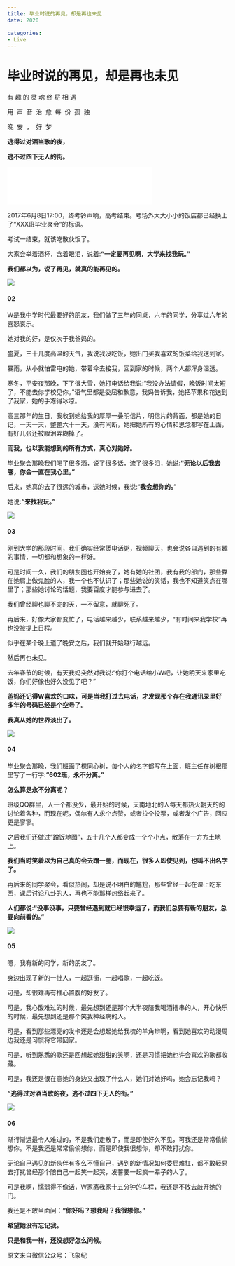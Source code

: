 ```yaml
---
title: 毕业时说的再见，却是再也未见
date: 2020

categories: 
- Live
---
```

# 毕业时说的再见，却是再也未见
有 趣 的 灵 魂 终 将 相 遇

用  声  音  治  愈  每  份  孤  独

晚  安  ，  好  梦

**逃得过对酒当歌的夜，**

**逃不过四下无人的街。**

<iframe frameborder="no" border="0" marginwidth="0" marginheight="0" width=330 height=86 src="//music.163.com/outchain/player?type=3&id=907347473&auto=1&height=66"></iframe>

2017年6月8日17:00，终考铃声响，高考结束。考场外大大小小的饭店都已经换上了“XXX班毕业聚会”的标语。

考试一结束，就该吃散伙饭了。

大家会举着酒杯，含着眼泪，说着:**“一定要再见啊，大学来找我玩。”**

**我们都以为，说了再见，就真的能再见的。**<!--more-->

![](/images/1.jpg)

#### **02**

W是我中学时代最要好的朋友，我们做了三年的同桌，六年的同学，分享过六年的喜怒哀乐。

她对我的好，是仅次于我爸妈的。

盛夏，三十几度高温的天气，我说我没吃饭，她出门买我喜欢的饭菜给我送到家。

暴雨，从小就怕雷电的她，带着伞去接我，回到家的时候，两个人都浑身湿透。

寒冬，平安夜那晚，下了很大雪，她打电话给我说:“我没办法请假，晚饭时间太短了，不能去你学校见你。”语气里都是委屈和歉意，我妈告诉我，她把苹果和花送到了我家，她的手冻得冰凉。

高三那年的生日，我收到她给我的厚厚一叠明信片，明信片的背面，都是她的日记，一天一天，整整六十一天，没有间断，她把她所有的心情和思念都写在上面，有好几张还被眼泪弄糊掉了。

**而我，也以我能想到的所有方式，真心对她好。**

毕业聚会那晚我们喝了很多酒，说了很多话，流了很多泪，她说:**“无论以后我去哪，你会一直在我心里。”** 

后来，她真的去了很远的城市，送她时候，我说:“**我会想你的。**”

她说:**“来找我玩。”**

![](/images/2.jpg)

#### **03**

刚到大学的那段时间，我们确实经常煲电话粥，视频聊天，也会说各自遇到的有趣的事情，一切都和想象的一样好。

可是时间一久，我们的朋友圈也开始变了，她有她的社团，我有我的部门，那些靠在她肩上做鬼脸的人，我一个也不认识了；那些她说的笑话，我也不知道笑点在哪里了；那些她讨论的话题，我要百度才能参与进去了。

我们曾经聊也聊不完的天，一不留意，就聊死了。

再后来，好像大家都变忙了，电话越来越少，联系越来越少，“有时间来我学校”再也没被提上日程。

似乎在某个晚上道了晚安之后，我们就开始越行越远。

然后再也未见。

去年春节的时候，有天我妈突然对我说:“你打个电话给小W吧，让她明天来家里吃饭，你们好像也好久没见了吧？”

**爸妈还记得W喜欢的口味，可是当我打过去电话，才发现那个存在我通讯录里好多年的号码已经是个空号了。**

**我真从她的世界淡出了。**

![](/images/3.jpg)

#### **04**

毕业聚会那晚，我们班画了棵同心树，每个人的名字都写在上面，班主任在树根那里写了一行字:**“602班，永不分离。”**

**怎么算是永不分离呢？**

班级QQ群里，人一个都没少，最开始的时候，天南地北的人每天都热火朝天的的讨论着各种，而现在呢，偶尔有人求个点赞，或者拉个投票，或者发个广告，回应更是寥寥。

之后我们还做过“蹭饭地图”，五十几个人都变成一个个小点，散落在一方方土地上。

**我们当时笑着以为自己真的会去蹭一圈，而现在，很多人即使见到，也叫不出名字了。**

再后来的同学聚会，看似热闹，却是说不明白的尴尬，那些曾经一起在课上吃东西，课后讨论八卦的人，再也不能那样热络起来了。

**人们都说:“没事没事，只要曾经遇到就已经很幸运了，而我们总要有新的朋友，总要向前看的。”**

![](/images/4.jpg)

#### **05**

嗯，我有新的同学，新的朋友了。

身边出现了新的一批人，一起逛街，一起唱歌，一起吃饭。

可是，却很难再有推心置腹的好友了。

可是，我心酸难过的时候，最先想到还是那个大半夜陪我喝酒撸串的人，开心快乐的时候，最先想到还是那个笑我神经病的人。

可是，看到那些漂亮的发卡还是会想起她给我梳的羊角辫啊，看到她喜欢的动漫周边我还是习惯将它带回家。

可是，听到熟悉的歌还是回想起她甜甜的笑啊，还是习惯把她也许会喜欢的歌都收藏。

可是，我还是很在意她的身边又出现了什么人，她们对她好吗，她会忘记我吗？

**“逃得过对酒当歌的夜，逃不过四下无人的街。”**

![](/images/5.jpg)

#### **06**

渐行渐远最令人难过的，不是我们走散了，而是即使好久不见，可我还是常常偷偷想你。不是我还是常常偷偷想你，而是即使我很想你，却不敢打扰你。

无论自己遇见的新伙伴有多么不懂自己，遇到的新情况如何委屈难扛，都不敢轻易去打扰曾经那个陪自己一起笑一起哭，发誓要一起疯一辈子的人了。

可是我啊，懦弱得不像话，W家离我家十五分钟的车程，我还是不敢去敲开她的门。

我还是不敢当面问：**“你好吗？想我吗？我很想你。”**

**希望她没有忘记我。**

**只是和我一样，还没想好怎么问候。**

原文来自微信公众号：飞象纪